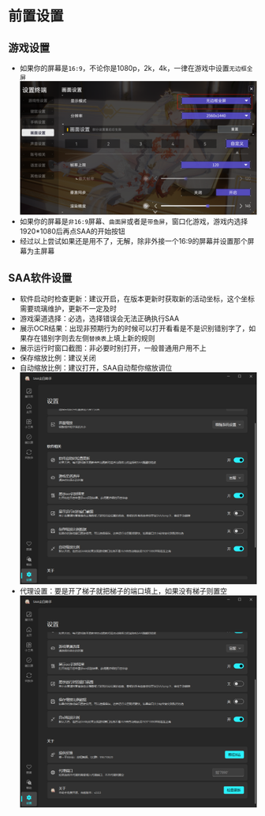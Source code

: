 # 前置设置
## 游戏设置
* 如果你的屏幕是`16:9`，不论你是1080p，2k，4k，一律在游戏中设置`无边框全屏`
![screen_setting.png](/start/img/screen_setting.png)
* 如果你的屏幕是`非16:9`屏幕、`曲面屏`或者是`带鱼屏`，窗口化游戏，游戏内选择1920*1080后再点SAA的开始按钮
* 经过以上尝试如果还是用不了，无解，除非外接一个16:9的屏幕并设置那个屏幕为主屏幕
## SAA软件设置
* 软件启动时检查更新：建议开启，在版本更新时获取新的活动坐标，这个坐标需要琉璃维护，更新不一定及时
* 游戏渠道选择：必选，选择错误会无法正确执行SAA
* 展示OCR结果：出现非预期行为的时候可以打开看看是不是识别错别字了，如果存在错别字则去左侧`替换表`上填上新的规则
* 展示运行时窗口截图：非必要时别打开，一般普通用户用不上
* 保存缩放比例：建议关闭
* 自动缩放比例：建议打开，SAA自动帮你缩放调位
![screen_setting.png](/start/img/saa_setting.png)
* 代理设置：要是开了梯子就把梯子的端口填上，如果没有梯子则置空
![screen_setting.png](/start/img/saa_setting2.png)
